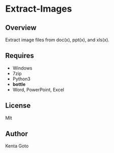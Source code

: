# Extract-Images 

## Overview
Extract image files from doc(x), ppt(x), and xls(x).  

## Requires
- Windows
- 7zip
- Python3
- **bottle**
- Word, PowerPoint, Excel

## License
MIt

## Author
Kenta Goto
